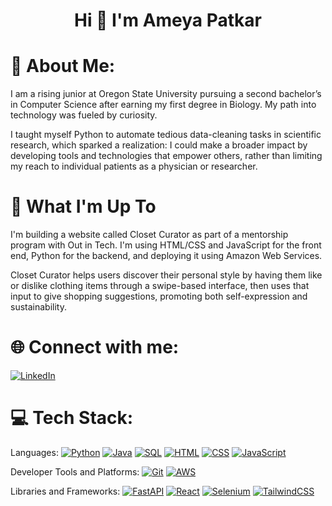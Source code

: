 <h1 align="center">Hi 👋 I'm Ameya Patkar</h1>

# 💫 About Me:
I am a rising junior at Oregon State University pursuing a second bachelor’s in Computer Science after earning my first degree in Biology. My path into technology was fueled by curiosity. 

I taught myself Python to automate tedious data-cleaning tasks in scientific research, which sparked a realization: I could make a broader impact by developing tools and technologies that empower others, rather than limiting my reach to individual patients as a physician or researcher.

# 🚀 What I'm Up To

I'm building a website called Closet Curator as part of a mentorship program with Out in Tech. I'm using HTML/CSS and JavaScript for the front end, Python for the backend, and deploying it using Amazon Web Services. 

Closet Curator helps users discover their personal style by having them like or dislike clothing items through a swipe-based interface, then uses that input to give shopping suggestions, promoting both self-expression and sustainability.

# 🌐 Connect with me:
[![LinkedIn](https://custom-icon-badges.demolab.com/badge/LinkedIn-0A66C2?logo=linkedin-white&logoColor=fff)](https://www.linkedin.com/in/ameyaspatkar/)

# 💻 Tech Stack:
Languages: 
[![Python](https://img.shields.io/badge/Python-3776AB?logo=python&logoColor=fff)](#)
[![Java](https://img.shields.io/badge/Java-%23ED8B00.svg?logo=openjdk&logoColor=white)](#)
[![SQL](https://img.shields.io/badge/Postgres-%23316192.svg?logo=postgresql&logoColor=white)](#)
[![HTML](https://img.shields.io/badge/HTML-%23E34F26.svg?logo=html5&logoColor=white)](#) 
[![CSS](https://img.shields.io/badge/CSS-1572B6?logo=css3&logoColor=fff)](#)
[![JavaScript](https://img.shields.io/badge/JavaScript-F7DF1E?logo=javascript&logoColor=000)](#)

Developer Tools and Platforms: 
[![Git](https://img.shields.io/badge/Git-F05032?logo=git&logoColor=fff)](#)
[![AWS](https://img.shields.io/badge/AWS-%23FF9900.svg?logo=amazon-web-services&logoColor=white)](#)

Libraries and Frameworks: 
[![FastAPI](https://img.shields.io/badge/FastAPI-009485.svg?logo=fastapi&logoColor=white)](#)
[![React](https://img.shields.io/badge/React-%2320232a.svg?logo=react&logoColor=%2361DAFB)](#)
[![Selenium](https://img.shields.io/badge/Selenium-43B02A?logo=selenium&logoColor=fff)](#)
[![TailwindCSS](https://img.shields.io/badge/Tailwind%20CSS-%2338B2AC.svg?logo=tailwind-css&logoColor=white)](#)
